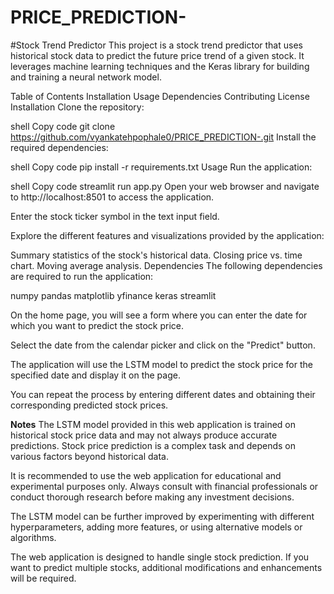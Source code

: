 # PRICE_PREDICTION-


#Stock Trend Predictor
This project is a stock trend predictor that uses historical stock data to predict the future price trend of a given stock. It leverages machine learning techniques and the Keras library for building and training a neural network model.

Table of Contents
Installation
Usage
Dependencies
Contributing
License
Installation
Clone the repository:

shell
Copy code
git clone https://github.com/vyankatehpophale0/PRICE_PREDICTION-.git
Install the required dependencies:

shell
Copy code
pip install -r requirements.txt
Usage
Run the application:

shell
Copy code
streamlit run app.py
Open your web browser and navigate to http://localhost:8501 to access the application.

Enter the stock ticker symbol in the text input field.

Explore the different features and visualizations provided by the application:

Summary statistics of the stock's historical data.
Closing price vs. time chart.
Moving average analysis.
Dependencies
The following dependencies are required to run the application:

numpy
pandas
matplotlib
yfinance
keras
streamlit

On the home page, you will see a form where you can enter the date for which you want to predict the stock price.

Select the date from the calendar picker and click on the "Predict" button.

The application will use the LSTM model to predict the stock price for the specified date and display it on the page.

You can repeat the process by entering different dates and obtaining their corresponding predicted stock prices.

**Notes**
The LSTM model provided in this web application is trained on historical stock price data and may not always produce accurate predictions. Stock price prediction is a complex task and depends on various factors beyond historical data.

It is recommended to use the web application for educational and experimental purposes only. Always consult with financial professionals or conduct thorough research before making any investment decisions.

The LSTM model can be further improved by experimenting with different hyperparameters, adding more features, or using alternative models or algorithms.

The web application is designed to handle single stock prediction. If you want to predict multiple stocks, additional modifications and enhancements will be required.
